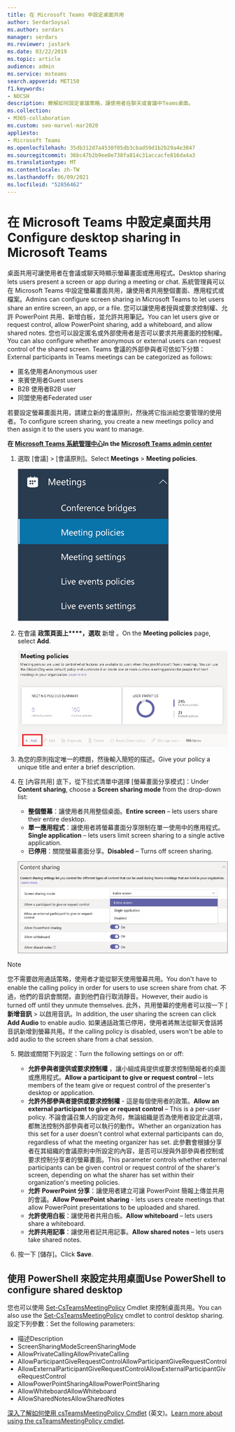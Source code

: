 ```yaml
---
title: 在 Microsoft Teams 中設定桌面共用
author: SerdarSoysal
ms.author: serdars
manager: serdars
ms.reviewer: jastark
ms.date: 03/22/2019
ms.topic: article
audience: admin
ms.service: msteams
search.appverid: MET150
f1.keywords:
- NOCSH
description: 瞭解如何設定會議策略，讓使用者在聊天或會議中Teams桌面。
ms.collection:
- M365-collaboration
ms.custom: seo-marvel-mar2020
appliesto:
- Microsoft Teams
ms.openlocfilehash: 35db312d7a4530f05db3cbad59d1b2b29a4e3847
ms.sourcegitcommit: 36bc47b2b9ee0e738fa814c31accacfe816da4a3
ms.translationtype: MT
ms.contentlocale: zh-TW
ms.lasthandoff: 06/09/2021
ms.locfileid: "52856462"
---
```

# <a name="configure-desktop-sharing-in-microsoft-teams"></a><span data-ttu-id="1bd97-103">在 Microsoft Teams 中設定桌面共用</span><span class="sxs-lookup"><span data-stu-id="1bd97-103">Configure desktop sharing in Microsoft Teams</span></span>

<span data-ttu-id="1bd97-104">桌面共用可讓使用者在會議或聊天時顯示螢幕畫面或應用程式。</span><span class="sxs-lookup"><span data-stu-id="1bd97-104">Desktop sharing lets users present a screen or app during a meeting or chat.</span></span> <span data-ttu-id="1bd97-105">系統管理員可以在 Microsoft Teams 中設定螢幕畫面共用，讓使用者共用整個畫面、應用程式或檔案。</span><span class="sxs-lookup"><span data-stu-id="1bd97-105">Admins can configure screen sharing in Microsoft Teams to let users share an entire screen, an app, or a file.</span></span> <span data-ttu-id="1bd97-106">您可以讓使用者授與或要求控制權、允許 PowerPoint 共用、新增白板，並允許共用筆記。</span><span class="sxs-lookup"><span data-stu-id="1bd97-106">You can let users give or request control, allow PowerPoint sharing, add a whiteboard, and allow shared notes.</span></span> <span data-ttu-id="1bd97-107">您也可以設定匿名或外部使用者是否可以要求共用畫面的控制權。</span><span class="sxs-lookup"><span data-stu-id="1bd97-107">You can also configure whether anonymous or external users can request control of the shared screen.</span></span> <span data-ttu-id="1bd97-108">Teams 會議的外部參與者可依如下分類：</span><span class="sxs-lookup"><span data-stu-id="1bd97-108">External participants in Teams meetings can be categorized as follows:</span></span>

- <span data-ttu-id="1bd97-109">匿名使用者</span><span class="sxs-lookup"><span data-stu-id="1bd97-109">Anonymous user</span></span>
- <span data-ttu-id="1bd97-110">來賓使用者</span><span class="sxs-lookup"><span data-stu-id="1bd97-110">Guest users</span></span>
- <span data-ttu-id="1bd97-111">B2B 使用者</span><span class="sxs-lookup"><span data-stu-id="1bd97-111">B2B user</span></span>
- <span data-ttu-id="1bd97-112">同盟使用者</span><span class="sxs-lookup"><span data-stu-id="1bd97-112">Federated user</span></span>

<span data-ttu-id="1bd97-113">若要設定螢幕畫面共用，請建立新的會議原則，然後將它指派給您要管理的使用者。</span><span class="sxs-lookup"><span data-stu-id="1bd97-113">To configure screen sharing, you create a new meetings policy and then assign it to the users you want to manage.</span></span>

<span data-ttu-id="1bd97-114">**在 [Microsoft Teams 系統管理中心](https://admin.teams.microsoft.com/)**</span><span class="sxs-lookup"><span data-stu-id="1bd97-114">**In the [Microsoft Teams admin center](https://admin.teams.microsoft.com/)**</span></span>

1. <span data-ttu-id="1bd97-115">選取 [會議] > [會議原則]。</span><span class="sxs-lookup"><span data-stu-id="1bd97-115">Select **Meetings** > **Meeting policies**.</span></span>

    ![已選取會議政策](media/configure-desktop-sharing-image1.png)

2. <span data-ttu-id="1bd97-117">在會議 **政策頁面上\*\*\*\*，選取** 新增 。</span><span class="sxs-lookup"><span data-stu-id="1bd97-117">On the **Meeting policies** page, select **Add**.</span></span>

    ![會議政策訊息](media/addMeeting.png)

3. <span data-ttu-id="1bd97-119">為您的原則指定唯一的標題，然後輸入簡短的描述。</span><span class="sxs-lookup"><span data-stu-id="1bd97-119">Give your policy a unique title and enter a brief description.</span></span>

4. <span data-ttu-id="1bd97-120">在 [內容共用] 底下，從下拉式清單中選擇 [螢幕畫面分享模式]：</span><span class="sxs-lookup"><span data-stu-id="1bd97-120">Under **Content sharing**, choose a **Screen sharing mode** from the drop-down list:</span></span>

   - <span data-ttu-id="1bd97-121">**整個螢幕**：讓使用者共用整個桌面。</span><span class="sxs-lookup"><span data-stu-id="1bd97-121">**Entire screen** – lets users share their entire desktop.</span></span>
   - <span data-ttu-id="1bd97-122">**單一應用程式**：讓使用者將螢幕畫面分享限制在單一使用中的應用程式。</span><span class="sxs-lookup"><span data-stu-id="1bd97-122">**Single application** – lets users limit screen sharing to a single active application.</span></span>
   - <span data-ttu-id="1bd97-123">**已停用**：關閉螢幕畫面分享。</span><span class="sxs-lookup"><span data-stu-id="1bd97-123">**Disabled** – Turns off screen sharing.</span></span>

    ![共用模式選項](media/configure-desktop-sharing-image3.png)

  > [!Note]
  > <span data-ttu-id="1bd97-125">您不需要啟用通話策略，使用者才能從聊天使用螢幕共用。</span><span class="sxs-lookup"><span data-stu-id="1bd97-125">You don't have to enable the calling policy in order for users to use screen share from chat.</span></span> <span data-ttu-id="1bd97-126">不過，他們的音訊會關閉，直到他們自行取消靜音。</span><span class="sxs-lookup"><span data-stu-id="1bd97-126">However, their audio is turned off until they unmute themselves.</span></span> <span data-ttu-id="1bd97-127">此外，共用螢幕的使用者可以按一下 [ **新增音訊** > 以啟用音訊。</span><span class="sxs-lookup"><span data-stu-id="1bd97-127">In addition, the user sharing the screen can click **Add Audio** to enable audio.</span></span> <span data-ttu-id="1bd97-128">如果通話政策已停用，使用者將無法從聊天會話將音訊新增到螢幕共用。</span><span class="sxs-lookup"><span data-stu-id="1bd97-128">If the calling policy is disabled, users won't be able to add audio to the screen share from a chat session.</span></span>

5. <span data-ttu-id="1bd97-129">開啟或關閉下列設定：</span><span class="sxs-lookup"><span data-stu-id="1bd97-129">Turn the following settings on or off:</span></span>

    - <span data-ttu-id="1bd97-130">**允許參與者提供或要求控制權** ，讓小組成員提供或要求控制簡報者的桌面或應用程式。</span><span class="sxs-lookup"><span data-stu-id="1bd97-130">**Allow a participant to give or request control** – lets members of the team give or request control of the presenter's desktop or application.</span></span>
    - <span data-ttu-id="1bd97-131">**允許外部參與者提供或要求控制權** - 這是每個使用者的政策。</span><span class="sxs-lookup"><span data-stu-id="1bd97-131">**Allow an external participant to give or request control** – This is a per-user policy.</span></span> <span data-ttu-id="1bd97-132">不論會議召集人的設定為何，無論組織是否為使用者設定此選項，都無法控制外部參與者可以執行的動作。</span><span class="sxs-lookup"><span data-stu-id="1bd97-132">Whether an organization has this set for a user doesn't control what external participants can do, regardless of what the meeting organizer has set.</span></span> <span data-ttu-id="1bd97-133">此參數會根據分享者在其組織的會議原則中所設定的內容，是否可以授與外部參與者控制或要求控制分享者的螢幕畫面。</span><span class="sxs-lookup"><span data-stu-id="1bd97-133">This parameter controls whether external participants can be given control or request control of the sharer's screen, depending on what the sharer has set within their organization's meeting policies.</span></span>
    - <span data-ttu-id="1bd97-134">**允許 PowerPoint 分享**：讓使用者建立可讓 PowerPoint 簡報上傳並共用的會議。</span><span class="sxs-lookup"><span data-stu-id="1bd97-134">**Allow PowerPoint sharing** - lets users create meetings that allow PowerPoint presentations to be uploaded and shared.</span></span>
    - <span data-ttu-id="1bd97-135">**允許使用白板**：讓使用者共用白板。</span><span class="sxs-lookup"><span data-stu-id="1bd97-135">**Allow whiteboard** – lets users share a whiteboard.</span></span>
    - <span data-ttu-id="1bd97-136">**允許共用記事**：讓使用者記共用記事。</span><span class="sxs-lookup"><span data-stu-id="1bd97-136">**Allow shared notes** – lets users take shared notes.</span></span>

6. <span data-ttu-id="1bd97-137">按一下 [儲存]。</span><span class="sxs-lookup"><span data-stu-id="1bd97-137">Click **Save**.</span></span>

## <a name="use-powershell-to-configure-shared-desktop"></a><span data-ttu-id="1bd97-138">使用 PowerShell 來設定共用桌面</span><span class="sxs-lookup"><span data-stu-id="1bd97-138">Use PowerShell to configure shared desktop</span></span>

<span data-ttu-id="1bd97-139">您也可以使用 [Set-CsTeamsMeetingPolicy](/powershell/module/skype/set-csteamsmeetingpolicy?view=skype-ps) Cmdlet 來控制桌面共用。</span><span class="sxs-lookup"><span data-stu-id="1bd97-139">You can also use the [Set-CsTeamsMeetingPolicy](/powershell/module/skype/set-csteamsmeetingpolicy?view=skype-ps) cmdlet to control desktop sharing.</span></span> <span data-ttu-id="1bd97-140">設定下列參數：</span><span class="sxs-lookup"><span data-stu-id="1bd97-140">Set the following parameters:</span></span>

- <span data-ttu-id="1bd97-141">描述</span><span class="sxs-lookup"><span data-stu-id="1bd97-141">Description</span></span>
- <span data-ttu-id="1bd97-142">ScreenSharingMode</span><span class="sxs-lookup"><span data-stu-id="1bd97-142">ScreenSharingMode</span></span>
- <span data-ttu-id="1bd97-143">AllowPrivateCalling</span><span class="sxs-lookup"><span data-stu-id="1bd97-143">AllowPrivateCalling</span></span>
- <span data-ttu-id="1bd97-144">AllowParticipantGiveRequestControl</span><span class="sxs-lookup"><span data-stu-id="1bd97-144">AllowParticipantGiveRequestControl</span></span>
- <span data-ttu-id="1bd97-145">AllowExternalParticipantGiveRequestControl</span><span class="sxs-lookup"><span data-stu-id="1bd97-145">AllowExternalParticipantGiveRequestControl</span></span>
- <span data-ttu-id="1bd97-146">AllowPowerPointSharing</span><span class="sxs-lookup"><span data-stu-id="1bd97-146">AllowPowerPointSharing</span></span>
- <span data-ttu-id="1bd97-147">AllowWhiteboard</span><span class="sxs-lookup"><span data-stu-id="1bd97-147">AllowWhiteboard</span></span>
- <span data-ttu-id="1bd97-148">AllowSharedNotes</span><span class="sxs-lookup"><span data-stu-id="1bd97-148">AllowSharedNotes</span></span>

<span data-ttu-id="1bd97-149">[深入了解如何使用 csTeamsMeetingPolicy Cmdlet](/powershell/module/skype/set-csteamsmeetingpolicy?view=skype-ps) (英文)。</span><span class="sxs-lookup"><span data-stu-id="1bd97-149">[Learn more about using the csTeamsMeetingPolicy cmdlet](/powershell/module/skype/set-csteamsmeetingpolicy?view=skype-ps).</span></span>